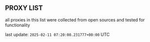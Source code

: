 ## PROXY LIST

all proxies in this list were collected from open sources and tested for functionality

last update: `2025-02-11 07:20:00.231777+00:00` UTC
